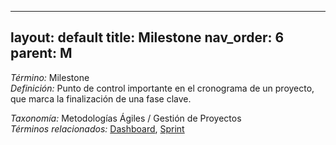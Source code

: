 
---
layout: default
title: Milestone
nav_order: 6
parent: M
---

*Término:* Milestone  
*Definición:* Punto de control importante en el cronograma de un proyecto, que marca la finalización de una fase clave.

*Taxonomía:* Metodologías Ágiles / Gestión de Proyectos  
*Términos relacionados:* [Dashboard](https://maleniski.github.io/diccionario-angl-tec-mx/docs/alfabeticamente/D/dashboard/), [Sprint](https://maleniski.github.io/diccionario-angl-tec-mx/docs/alfabeticamente/S/sprint/)
